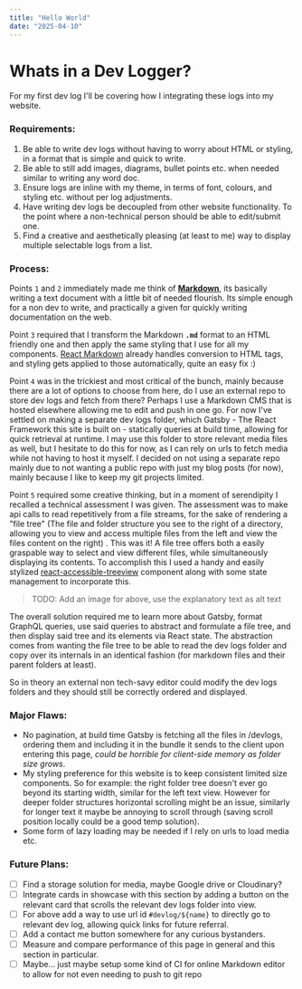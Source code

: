 ```yaml
---
title: "Hello World"
date: "2025-04-10"
---
```


# Whats in a Dev Logger?

For my first dev log I'll be covering how I integrating these logs into my website. 

### Requirements:
 1. Be able to write dev logs without having to worry about HTML or styling, in a format that is simple and quick to write. 
 2. Be able to still add images, diagrams, bullet points etc. when needed similar to writing any word doc.
 3. Ensure logs are inline with my theme, in terms of font, colours, and styling etc. without per log adjustments. 
 4. Have writing dev logs be decoupled from other website functionality. To the point where a non-technical person should be able to edit/submit one.
 5. Find a creative and aesthetically pleasing (at least to me) way to display multiple selectable logs from a list.

### Process:
Points `1` and `2` immediately made me think of [**Markdown**](https://en.wikipedia.org/wiki/Markdown), its basically writing a text document with a little bit of needed flourish. Its simple enough for a non dev to write, and practically a given for quickly writing documentation on the web.

Point `3` required that I transform the Markdown **`.md`** format to an HTML friendly one and then apply the same styling that I use for all my components. [React Markdown](https://github.com/remarkjs/react-markdown) already handles conversion to HTML tags, and styling gets applied to those automatically, quite an easy fix :)

Point `4` was in the trickiest and most critical of the bunch, mainly because there are a lot of options to choose from here, do I use an external repo to store dev logs and fetch from there? Perhaps I use a Markdown CMS that is hosted elsewhere allowing me to edit and push in one go. For now I've settled on making a separate dev logs folder, which Gatsby - The React Framework this site is built on - statically queries at build time, allowing for quick retrieval at runtime. I may use this folder to store relevant media files as well, but I hesitate to do this for now, as I can rely on urls to fetch media while not having to host it myself. I decided on not using a separate repo mainly due to not wanting a public repo with just my blog posts (for now), mainly because I like to keep my git projects limited.

Point `5` required some creative thinking, but in a moment of serendipity I recalled a technical assessment I was given. The assessment was to make api calls to read repetitively from a file streams, for the sake of rendering a "file tree" (The file and folder structure you see to the right of a directory, allowing you to view and access multiple files from the left and view the files content on the right) . This was it! A file tree offers both a easily graspable way to select and view different files, while simultaneously displaying its contents. To accomplish this I used a handy and easily stylized [react-accessible-treeview](https://www.npmjs.com/package/react-accessible-treeview) component along with some state management to incorporate this.

> TODO: Add an image for above, use the explanatory text as alt text


The overall solution required me to learn more about Gatsby, format GraphQL queries, use said queries to abstract and formulate a file tree, and then display said tree and its elements via React state. The abstraction comes from wanting the file tree to be able to read the dev logs folder and copy over its internals in an identical fashion (for markdown files and their parent folders at least). 

So in theory an external non tech-savy editor could modify the dev logs folders and they should still be correctly ordered and displayed.

### Major Flaws:

 - No pagination, at build time Gatsby is fetching all the files in /devlogs, ordering them and including it in the bundle it sends to the client upon entering this page, _could be horrible for client-side memory as folder size grows_.
 - My styling preference for this website is to keep consistent limited size components. So for example: the right folder tree doesn't ever go beyond its starting width, similar for the left text view. However for deeper folder structures horizontal scrolling might be an issue, similarly for longer text it maybe be annoying to scroll through (saving scroll position locally could be a good temp solution).
 - Some form of lazy loading may be needed if I rely on urls to load media etc.

### Future Plans:

 - [ ] Find a storage solution for media, maybe Google drive or Cloudinary?
 - [ ] Integrate cards in showcase with this section by adding a button on the relevant card that scrolls the relevant dev logs folder into view.
 - [ ] For above add a way to use url id `#devlog/${name}` to directly go to relevant dev log, allowing quick links for future referral.
 - [ ] Add a contact me button somewhere for any curious bystanders.
 - [ ] Measure and compare performance of this page in general and this section in particular.
 - [ ] Maybe... just maybe setup some kind of CI for online Markdown editor to allow for not even needing to push to git repo
